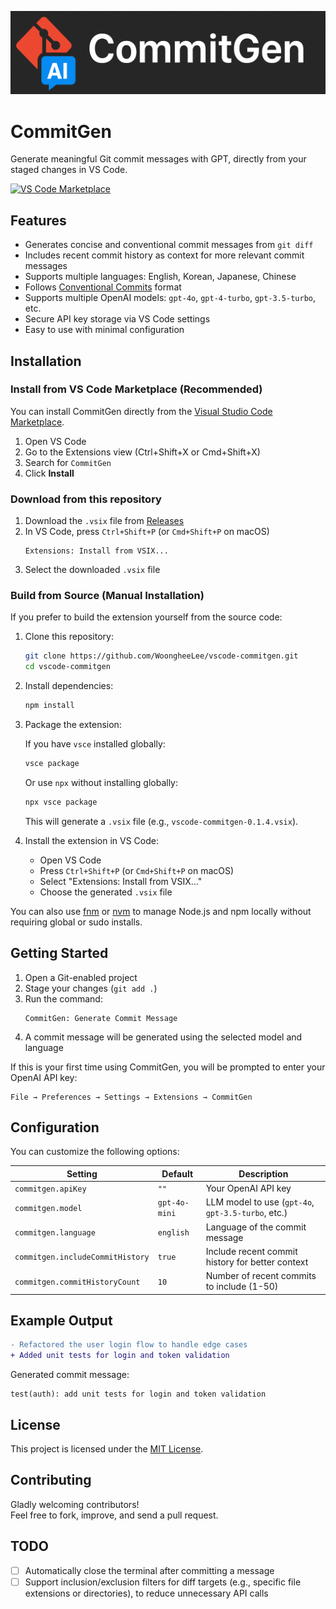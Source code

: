 ![logo](logo.png)

# CommitGen

Generate meaningful Git commit messages with GPT, directly from your staged changes in VS Code.

[![VS Code Marketplace](https://img.shields.io/visual-studio-marketplace/v/woongheelee.vscode-commitgen?label=VS%20Code%20Marketplace)](https://marketplace.visualstudio.com/items?itemName=woongheelee.vscode-commitgen)

## Features

- Generates concise and conventional commit messages from `git diff`
- Includes recent commit history as context for more relevant commit messages
- Supports multiple languages: English, Korean, Japanese, Chinese
- Follows [Conventional Commits](https://www.conventionalcommits.org/en/v1.0.0/) format
- Supports multiple OpenAI models: `gpt-4o`, `gpt-4-turbo`, `gpt-3.5-turbo`, etc.
- Secure API key storage via VS Code settings
- Easy to use with minimal configuration

## Installation

### Install from VS Code Marketplace (Recommended)

You can install CommitGen directly from the [Visual Studio Code Marketplace](https://marketplace.visualstudio.com/items?itemName=woongheelee.vscode-commitgen).

1. Open VS Code
2. Go to the Extensions view (Ctrl+Shift+X or Cmd+Shift+X)
3. Search for `CommitGen`
4. Click **Install**

### Download from this repository

1. Download the `.vsix` file from [Releases](https://github.com/WoongheeLee/vscode-commitgen/releases)
2. In VS Code, press `Ctrl+Shift+P` (or `Cmd+Shift+P` on macOS)
   ```
   Extensions: Install from VSIX...
   ```
3. Select the downloaded `.vsix` file

### Build from Source (Manual Installation)

If you prefer to build the extension yourself from the source code:

1. Clone this repository:

   ```bash
   git clone https://github.com/WoongheeLee/vscode-commitgen.git
   cd vscode-commitgen
   ```

2. Install dependencies:

   ```bash
   npm install
   ```

3. Package the extension:

   If you have `vsce` installed globally:

   ```bash
   vsce package
   ```

   Or use `npx` without installing globally:

   ```bash
   npx vsce package
   ```

   This will generate a `.vsix` file (e.g., `vscode-commitgen-0.1.4.vsix`).

4. Install the extension in VS Code:

   - Open VS Code
   - Press `Ctrl+Shift+P` (or `Cmd+Shift+P` on macOS)
   - Select "Extensions: Install from VSIX..."
   - Choose the generated `.vsix` file

You can also use [fnm](https://github.com/Schniz/fnm) or [nvm](https://github.com/nvm-sh/nvm) to manage Node.js and npm locally without requiring global or sudo installs.

## Getting Started

1. Open a Git-enabled project
2. Stage your changes (`git add .`)
3. Run the command:
   ```
   CommitGen: Generate Commit Message
   ```
4. A commit message will be generated using the selected model and language

If this is your first time using CommitGen, you will be prompted to enter your OpenAI API key:

```
File → Preferences → Settings → Extensions → CommitGen
```

## Configuration

You can customize the following options:

| Setting                       | Default        | Description                                       |
|-------------------------------|----------------|---------------------------------------------------|
| `commitgen.apiKey`            | `""`           | Your OpenAI API key                               |
| `commitgen.model`             | `gpt-4o-mini`  | LLM model to use (`gpt-4o`, `gpt-3.5-turbo`, etc.)|
| `commitgen.language`          | `english`      | Language of the commit message                    |
| `commitgen.includeCommitHistory` | `true`      | Include recent commit history for better context  |
| `commitgen.commitHistoryCount`   | `10`        | Number of recent commits to include (1-50)        |

## Example Output

```diff
- Refactored the user login flow to handle edge cases
+ Added unit tests for login and token validation
```

Generated commit message:

```
test(auth): add unit tests for login and token validation
```

## License

This project is licensed under the [MIT License](LICENSE).

## Contributing

Gladly welcoming contributors!  
Feel free to fork, improve, and send a pull request.

## TODO

- [ ] Automatically close the terminal after committing a message
- [ ] Support inclusion/exclusion filters for diff targets (e.g., specific file extensions or directories), to reduce unnecessary API calls